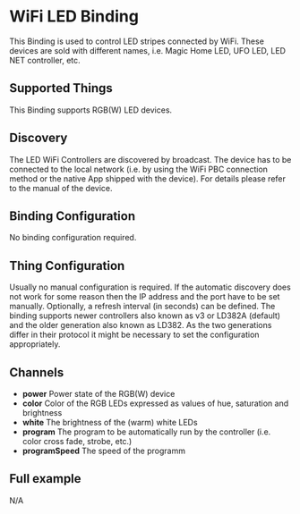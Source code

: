 # WiFi LED Binding

This Binding is used to control LED stripes connected by WiFi. These devices are sold with different names, i.e. Magic Home LED, UFO LED, LED NET controller, etc.  

## Supported Things

This Binding supports RGB(W) LED devices.

## Discovery

The LED WiFi Controllers are discovered by broadcast. The device has to be connected to the local network (i.e. by using the WiFi PBC connection method or the native App shipped with the device). For details please refer to the manual of the device. 

## Binding Configuration

No binding configuration required.

## Thing Configuration

Usually no manual configuration is required.
If the automatic discovery does not work for some reason then the IP address and the port have to be set manually. Optionally, a refresh interval (in seconds) can be defined.
The binding supports newer controllers also known as v3 or LD382A (default) and the older generation also known as LD382. As the two generations differ in their protocol it might be necessary to set the configuration appropriately.

## Channels

- **power** Power state of the RGB(W) device
- **color** Color of the RGB LEDs expressed as values of hue, saturation and brightness
- **white** The brightness of the (warm) white LEDs
- **program** The program to be automatically run by the controller (i.e. color cross fade, strobe, etc.)
- **programSpeed** The speed of the programm

## Full example
N/A

